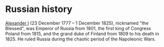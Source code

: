 # Russian history

[Alexander I](https://en.wikipedia.org/wiki/Alexander_I_of_Russia) (23 December 1777 – 1 December 1825), nicknamed "the Blessed", was Emperor of Russia from 1801, the first king of Congress Poland from 1815, and the grand duke of Finland from 1809 to his death in 1825. He ruled Russia during the chaotic period of the Napoleonic Wars. 